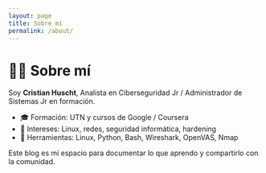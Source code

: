 ```yaml
---
layout: page
title: Sobre mí
permalink: /about/
---
```


# 👨‍💻 Sobre mí

Soy **Cristian Huscht**, Analista en Ciberseguridad Jr / Administrador de Sistemas Jr en formación.  

- 🎓 Formación: UTN y cursos de Google / Coursera  
- 🐧 Intereses: Linux, redes, seguridad informática, hardening  
- 🔧 Herramientas: Linux, Python, Bash, Wireshark, OpenVAS, Nmap  

Este blog es mi espacio para documentar lo que aprendo y compartirlo con la comunidad.
